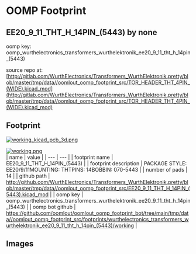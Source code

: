 # OOMP Footprint  
## EE20_9_11_THT_H_14PIN_(5443)  by none  
  
oomp key: oomp_wurthelectronics_transformers_wurthelektronik_ee20_9_11_tht_h_14pin_(5443)  
  
source repo at: [http://gitlab.com/WurthElectronics/Transformers_WurthElektronik.pretty/blob/master/tmp/data//oomlout_oomp_footprint_src/TOR_HEADER_THT_4PIN_(WIDE).kicad_mod](http://gitlab.com/WurthElectronics/Transformers_WurthElektronik.pretty/blob/master/tmp/data//oomlout_oomp_footprint_src/TOR_HEADER_THT_4PIN_(WIDE).kicad_mod)  
## Footprint  
  
[![working_kicad_pcb_3d.png](working_kicad_pcb_3d_600.png)](working_kicad_pcb_3d.png)  
  
[![working.png](working_600.png)](working.png)  
| name | value | 
| --- | --- | 
| footprint name | EE20_9_11_THT_H_14PIN_(5443) | 
| footprint description | PACKAGE STYLE: EE20/9/11MOUNTING: THTPINS: 14BOBBIN: 070-5443 | 
| number of pads | 14 | 
| github path | http://github.com/WurthElectronics/Transformers_WurthElektronik.pretty/blob/master/tmp/data//oomlout_oomp_footprint_src/EE20_9_11_THT_H_14PIN_(5443).kicad_mod | 
| oomp key | oomp_wurthelectronics_transformers_wurthelektronik_ee20_9_11_tht_h_14pin_(5443) | 
| oomp bot github | https://github.com/oomlout/oomlout_oomp_footprint_bot/tree/main/tmp/data//oomlout_oomp_footprint_src/footprints/wurthelectronics_transformers_wurthelektronik_ee20_9_11_tht_h_14pin_(5443)/working | 
## Images  
